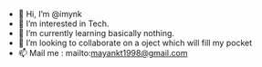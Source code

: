 - 👋 Hi, I’m @imynk
- 👀 I’m interested in Tech.
- 🌱 I’m currently learning basically nothing.
- 💞️ I’m looking to collaborate on a oject which will fill my pocket
- 📫 Mail me : mailto:mayankt1998@gmail.com

<!---
imynk/imynk is a ✨ special ✨ repository because its `README.md` (this file) appears on your GitHub profile.
You can click the Preview link to take a look at your changes.
--->
